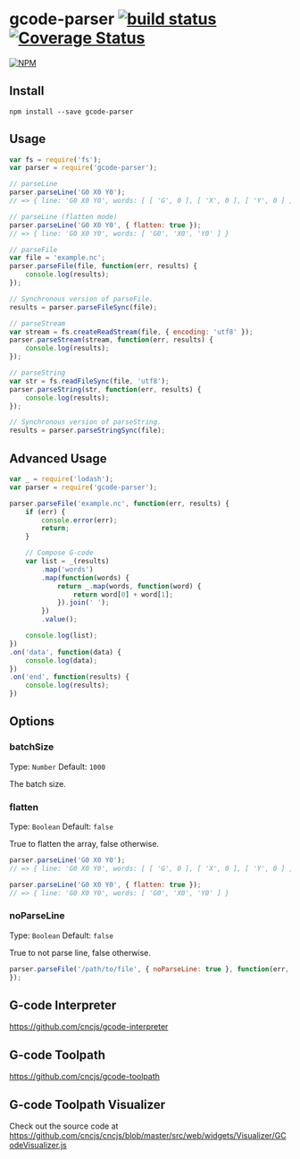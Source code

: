 # gcode-parser [![build status](https://travis-ci.org/cncjs/gcode-parser.svg?branch=master)](https://travis-ci.org/cncjs/gcode-parser) [![Coverage Status](https://coveralls.io/repos/cncjs/gcode-parser/badge.svg?branch=master&service=github)](https://coveralls.io/github/cncjs/gcode-parser?branch=master)

[![NPM](https://nodei.co/npm/gcode-parser.png?downloads=true&stars=true)](https://www.npmjs.com/package/gcode-parser)

## Install

`npm install --save gcode-parser`

## Usage
```js
var fs = require('fs');
var parser = require('gcode-parser');

// parseLine
parser.parseLine('G0 X0 Y0');
// => { line: 'G0 X0 Y0', words: [ [ 'G', 0 ], [ 'X', 0 ], [ 'Y', 0 ] ] }

// parseLine (flatten mode)
parser.parseLine('G0 X0 Y0', { flatten: true });
// => { line: 'G0 X0 Y0', words: [ 'G0', 'X0', 'Y0' ] }

// parseFile
var file = 'example.nc';
parser.parseFile(file, function(err, results) {
    console.log(results);
});

// Synchronous version of parseFile.
results = parser.parseFileSync(file);

// parseStream
var stream = fs.createReadStream(file, { encoding: 'utf8' });
parser.parseStream(stream, function(err, results) {
    console.log(results);
});

// parseString
var str = fs.readFileSync(file, 'utf8');
parser.parseString(str, function(err, results) {
    console.log(results);
});

// Synchronous version of parseString.
results = parser.parseStringSync(file);
```

## Advanced Usage
```js
var _ = require('lodash');
var parser = require('gcode-parser');

parser.parseFile('example.nc', function(err, results) {
    if (err) {
        console.error(err);
        return;
    }

    // Compose G-code
    var list = _(results)
        .map('words')
        .map(function(words) {
            return _.map(words, function(word) {
                return word[0] + word[1];
            }).join(' ');
        })
        .value();

    console.log(list);
})
.on('data', function(data) {
    console.log(data);
})
.on('end', function(results) {
    console.log(results);
})
```

## Options

### batchSize

Type: `Number`
Default: `1000`

The batch size.

### flatten

Type: `Boolean`
Default: `false`

True to flatten the array, false otherwise.

```js
parser.parseLine('G0 X0 Y0');
// => { line: 'G0 X0 Y0', words: [ [ 'G', 0 ], [ 'X', 0 ], [ 'Y', 0 ] ] }

parser.parseLine('G0 X0 Y0', { flatten: true });
// => { line: 'G0 X0 Y0', words: [ 'G0', 'X0', 'Y0' ] }
```

### noParseLine

Type: `Boolean`
Default: `false`

True to not parse line, false otherwise.

```js
parser.parseFile('/path/to/file', { noParseLine: true }, function(err, results) {
});
```

## G-code Interpreter
https://github.com/cncjs/gcode-interpreter

## G-code Toolpath
https://github.com/cncjs/gcode-toolpath

## G-code Toolpath Visualizer
Check out the source code at https://github.com/cncjs/cncjs/blob/master/src/web/widgets/Visualizer/GCodeVisualizer.js
